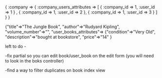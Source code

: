 { :company =>
    { :company_users_attributes =>
        [
          { :company_id => 1, :user_id => 1 } ,
          { :company_id => 1, :user_id => 2 },
          { :company_id => 1, :user_id => 3 }
        ]
    }
}

{"title"=>"The Jungle Book", "author"=>"Rudyard Kipling", "volume_number"=>"", "user_books_attributes"=>
 {"condition"=>"Very Old",
 "description"=>"bought at bookstore",
 "price"=>"14"
  }


left to do -

-fix partial so you can edit book/user_book on the edit form (you will need to look in the boks controller)


-find a way to filter duplicates on book index view
